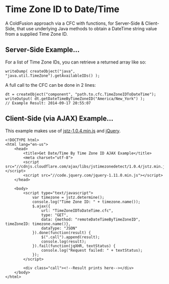 Time Zone ID to Date/Time
==========================

A ColdFusion approach via a CFC with functions, for Server-Side & Client-Side, that use underlying Java methods to obtain a DateTime string value from a supplied Time Zone ID.

## Server-Side Example...

For a list of Time Zone IDs, you can retrieve a returned array like so:

`writeDump( createObject("java", "java.util.TimeZone").getAvailableIDs() );`

A full call to the CFC can be done in 2 lines:

```
dt = createObject("component", "path.to.cfc.TimeZoneIDToDateTime");
writeOutput( dt.getDateTimeByTimeZoneID("America/New_York") );
// Example Result: 2014-09-17 20:55:07
```

## Client-Side (via AJAX) Example...

This example makes use of [jstz-1.0.4.min.js](https://bitbucket.org/pellepim/jstimezonedetect/downloads) and [jQuery](http://jquery.com/download/).

```
<!DOCTYPE html>
<html lang="en-us">	
	<head>
		<title>Get Date/Time By Time Zone ID AJAX Example</title>
		<meta charset="utf-8">
		<script src="//cdnjs.cloudflare.com/ajax/libs/jstimezonedetect/1.0.4/jstz.min.js"></script>
		<script src="//code.jquery.com/jquery-1.11.0.min.js"></script>
	</head>

	<body>
		<script type="text/javascript">
			var timezone = jstz.determine();
			console.log("Time Zone ID: " + timezone.name());
			$.ajax({
				url: "TimeZoneIDToDateTime.cfc",
				type: "GET",
				data: {method: "remoteDateTimeByTimeZoneID", timeZoneID: timezone.name()},
				dataType: "JSON"
			}).done(function(result) {
				$(".call").append(result);
				console.log(result);
			}).fail(function(jqXHR, textStatus) {
				console.log("Request failed: " + textStatus);
			});
		</script>

		<div class="call"><!--Result prints here--></div>
	</body>
</html>
```
